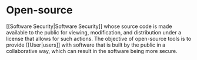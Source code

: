 # Open-source

[[Software Security|Software Security]] whose source code is made available to the public for viewing, modification, and distribution under a license that allows for such actions. The objective of open-source tools is to provide [[User|users]] with software that is built by the public in a collaborative way, which can result in the software being more secure.


